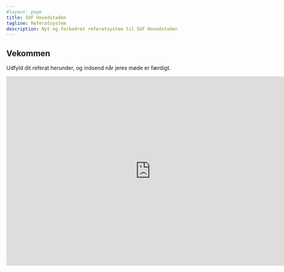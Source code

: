 ```yaml
---
#layout: page
title: SUF Hovedstaden
tagline: Referatsystem
description: Nyt og forbedret referatsystem til SUF Hovedstaden
---
```


## Vekommen

Udfyld dit referat herunder, og indsend når jeres møde er færdigt.

<iframe src="https://docs.google.com/forms/d/e/1FAIpQLSePfyZikvHGQ6rinKFNNS2zMttK-3rt8iMNZ4YprJx4Cp_zXA/viewform?embedded=true" width="760" height="500" frameborder="0" marginheight="0" marginwidth="0">Indlæser...</iframe>
